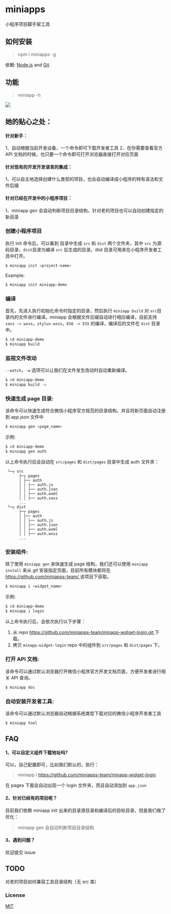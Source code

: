 # miniapps

小程序项目脚手架工具

## 如何安装

> npm i miniapps -g

依赖: [Node.js](https://nodejs.org/en/) and [Git](https://git-scm.com/).

## 功能

> miniapp -h

<img src="http://static.galileo.xiaojukeji.com/static/tms/shield/miniapps_03.jpeg" />


## 她的贴心之处：

#### 针对新手：

1、自动根据当前开发设备，一个命令即可下载开发者工具
2、在你需要查看官方 API 文档的时候，也只要一个命令即可打开浏览器直接打开对应页面


#### 针对现有的开发开发语言的集成：

1、可以自主地选择创建什么类型的项目，也会自动编译成小程序的特有语法和文件后缀


#### 针对已经在开发中的小程序项目：

1、miniapp gen 会自动判断项目目录结构，针对老的项目也可以自动创建指定的新目录


### 创建小程序项目

执行 init 命令后，可以看到 <project-name> 目录中生成 `src` 和 `dist` 两个文件夹，其中 `src` 为源码目录，`dist`目录为编译 `src` 后生成的目录。dist 目录可用来在小程序开发者工具中打开。

``` bash
$ miniapp init <project-name>
```

Example:

``` bash
$ miniapp init miniapp-demo
```

### 编译

首先，先进入执行初始化命令时指定的目录，然后执行 `miniapp build` 对 `src`目录内的文件进行编译。miniapp 会根据文件后缀自动进行相应编译，目前支持 `sass -> wxss`，`stylus-wxss`，`ES6 -> ES5` 的编译，编译后的文件在 `dist` 目录中。

``` bash
$ cd miniapp-demo
$ miniapp build
```

### 监视文件改动

`--watch`，`-w` 选项可以让我们在文件发生改动时自动重新编译。

``` bash
$ cd miniapp-demo
$ miniapp build -w
```

### 快速生成 page 目录:

该命令可以快速生成符合微信小程序官方规范的目录结构，并且将新页面自动注册到 app.json 文件中

``` bash
$ miniapp gen <page_name>
```

示例:

``` bash
$ cd miniapp-demo
$ miniapp gen auth
```

以上命令执行后会自动在 `src/pages` 和 `dist/pages` 目录中生成 auth 文件夹：
```
 └─┬ src
      ├─┬ pages          
      │ ├── auth                
      │ │ ├── auth.js
      │ │ ├── auth.json
      │ │ ├── auth.wxml
      │ │ ├── auth.sass
      ...
 └─┬ dist
      ├─┬ pages          
      │ ├── auth                
      │ │ ├── auth.js
      │ │ ├── auth.json
      │ │ ├── auth.wxml
      │ │ ├── auth.wxss
      ...
```

### 安装组件:

除了使用 `miniapp gen` 来快速生成 page 结构，我们还可以使用 `miniapp install` 来从 git 安装指定页面，目前所有模块都将在 [https://github.com/miniapps-team/ ](https://github.com/miniapps-team/) 该项目下获取。

``` bash
$ miniapp i <widget_name>
```

示例:

``` bash
$ cd miniapp-demo
$ miniapp i login
```

以上命令执行后，会依次执行以下步骤：
1. 从 repo [https://github.com/miniapps-team/minapp-widget-login.git ](https://github.com/miniapps-team/minapp-widget-login.git) 下载。
2. 拷贝 `minapp-widget-login` repo 中的组件到 `src/pages` 和 `dist/pages` 下。


### 打开 API 文档:

该命令可以通过默认浏览器打开微信小程序官方开发文档页面，方便开发者进行相关 API 查询。

``` bash
$ miniapp doc 
```


### 自动安装开发者工具:

该命令可以通过默认浏览器自动根据系统类型下载对应的微信小程序开发者工具

``` bash
$ miniapp tool 
```


## FAQ

#### 1、可以自定义组件下载地址吗?

可以，自己配置即可，比如我们默认的，执行：

> miniapp i https://github.com/miniapps-team/minapp-widget-login

在 pages 下面会自动出现一个 login 文件夹，而且自动添加到 `app.json`


#### 2、针对已经有的项目呢？

目前我们依赖 miniapp init 出来的目录源目录和编译后的目标目录，但是我们做了优化：

> miniapp gen 会自动判断项目目录结构


#### 3、遇到问题？

欢迎提交 issue 


## TODO

对老的项目如何兼容工具目录结构（无 src 类）


### License

[MIT](http://opensource.org/licenses/MIT)

